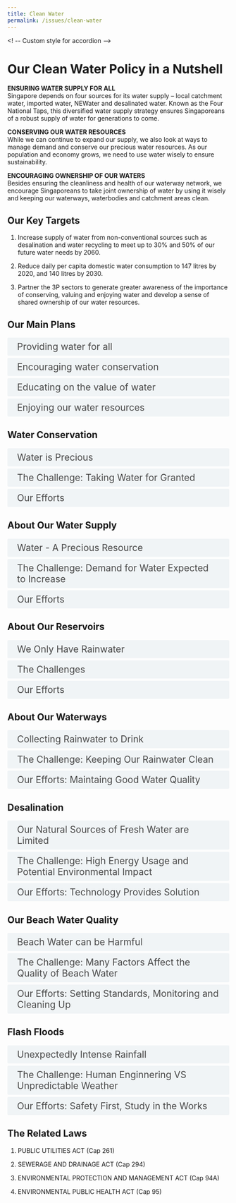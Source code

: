 ```yaml
---
title: Clean Water
permalink: /issues/clean-water
---
```

<! -- Custom style for accordion -->
<style>

input {
	display: none;
}
label {
	display: block;
	padding: 8px 22px;
	margin: 0 0 5px 0;
	cursor: pointor;
	background: #F0F4F6;
	border-radius: 3px;
	color: #484848;
	transition: ease .5s;
	font-size: 1.5em;
}

label:hover {
	background: #4a96b0;
	color: #FFF;
}

.accordion-content {
	/* background: #E2E5F6; */
	padding: 10px 0px 30px 30px;
	/* border: 1px solid #484848; */
	margin: 0 0 1px 0;
	border-radius: 3px;
}

input + label + .accordion-content {
	display: none;
}

input:checked + label + .accordion-content {
	display: none;
}

input:checked + label + .accordion-content {
	display: block;
}

</style>
<!-- End of accordion -->

<div class="container">

<h1><b>Our Clean Water Policy in a Nutshell</b></h1>

<p><strong>ENSURING WATER SUPPLY FOR ALL</strong><br>	Singapore depends on four sources for its water supply – local catchment water, imported water, NEWater and desalinated water. Known as the Four National Taps, this diversified water supply strategy ensures Singaporeans of a robust supply of water for generations to come.</p>

<p><strong>CONSERVING OUR WATER RESOURCES</strong><br>  While we can continue to expand our supply, we also look at ways to manage demand and conserve our precious water resources. As our population and economy grows, we need to use water wisely to ensure sustainability.</p>  

<p><strong>ENCOURAGING OWNERSHIP OF OUR WATERS</strong><br>  Besides ensuring the cleanliness and health of our waterway network, we encourage Singaporeans to take joint ownership of water by using it wisely and keeping our waterways, waterbodies and catchment areas clean.</p>


<h2 id="our-key-targets">Our Key Targets</h2>
<ol>
	<li><p>Increase supply of water from non-conventional sources such as desalination and water recycling to meet up to 30% and 50% of our future water needs by 2060.</p>
	</li>
	<li><p>Reduce daily per capita domestic water consumption to 147 litres by 2020, and 140 litres by 2030.</p>
	</li>
	<li><p>Partner the 3P sectors to generate greater awareness of the importance of conserving, valuing and enjoying water and develop a sense of shared ownership of our water resources.</p>
	</li>
</ol>

<h2 id="our-main-plans">Our Main Plans</h2>
<div>
	<input type="checkbox" id="title1"  /><label for="title1">Providing water for all</label>
	<div class="accordion-content">
		<p>We rely on a few different water sources to help ensure that our supply remains stable at all times. To improve the sustainability of our water supply, we promote research and development efforts in water and used water technologies. We also ensure that our potable water quality is of high standards.</p>
	</div>
	<input type="checkbox" id="title2"  /><label for="title2">Encouraging water conservation</label>
	<div class="accordion-content">
		<p>On top of securing supply, we seek to reduce water consumption of both households and non-domestic sectors. We actively promote the use of water-efficient household fittings and appliances and continue to work with various non-domestic sectors to manage their water demand.</p>
	</div>
	<input type="checkbox" id="title3"  /><label for="title3">Educating on the value of water</label>
	<div class="accordion-content">
		<p>We encourage the community to improve their water-using habits and educate them on the implications of living in water catchment areas.</p>
	</div>
	<input type="checkbox" id="title4"  /><label for="title4">Enjoying our water resources</label>
	<div class="accordion-content">
		<p>Our water resources also provide recreational spaces. Singaporeans are encouraged to take ownership of them while enjoying these resources.</p>
	</div>
</div>

<a id="water-conservation"></a>

<h2>Water Conservation</h2>
<div>
	<input type="checkbox" id="title5"  /><label for="title5">Water is Precious</label>
	<div class="accordion-content">
		<p>Singapore is a small island. We do not have aquifers or groundwater. We rely on rain as a source of water but we cannot afford to use large areas of land to collect and store rainwater.</p>
		<p>To overcome these limitations, we strive to be as efficient and innovative as possible to ensure that we have enough to meet our needs.</p>
		<p>Our Four National Taps are: Local catchment water, NEWater, Imported water and desalinated water.</p>
	</div>
	<input type="checkbox" id="title6"  /><label for="title6">The Challenge: Taking Water for Granted</label>
	<div class="accordion-content">
		<p><em>Increasing Demand and Climate Change</em></p>
		<p>The demand for water is expected to double in the next 50 years, Coupled with the uncertainty of weather patterns in the face of climate change, we cannot take it for granted that we will always have enough water.</p>
		<p><em>Wasteful Habits</em></p>
		<p>In Singapore, we are lucky to have easy access to clean water from the taps. However, this also makes it easy for us to end up using more water than we really need on a daily basis. When clean water comes at the turn of a tap, it is easy to waste water without noticing.</p>
		<p><em>Unrepaired Leaks</em></p>
		<p>Water wastage from pipes or water appliances often goes unnoticed as well. Loose tap fittings, malfunctioning toilet cisterns and leaking water pipes can all lead to a huge waste of water.</p>
		<p>For instance, a typical leak from a kitchen can amount to 10,000 litres per year, which is over 6600 large bottles.</p>
	</div>
	<input type="checkbox" id="title7"  /><label for="title7">Our Efforts</label>
	<div class="accordion-content">
		<p><em>Water Conservation Education and Outreach</em></p>
		<p>PUB conducts community outreach efforts to raise awareness. The annual Water Conservation Awareness Programme sends volunteers to households with high water consumption to install water saving devices and share water saving tips. Participating households save up to 5% of their monthly water consumption. PUB’s 10% Challenge benefits the non-domestic sector by encouraging businesses to cut down 10% of their monthly water consumption, which also lowers their operational costs.</p>
		<p><em>Preventing and Detecting Leaks</em></p>
		<p>PUB replaces ageing water mains and pipes over the years to minimise leaks. Regular checks are also conducted on water meter readings to spot leaks.</p>
		<p><em>Pricing Value to Reflect Its True Value</em></p>
		<p>The use  of sound economic principles in pricing water is important to keep demand and supply in balance. Under-pricing water leads to over-consumption. As such, the price of water in Singapore comprises what is needed to recover the cost of production and supply and a Water Conservation Tax to reflect the scarcity of water and the importance of conserving it.</p>
		<p><em>Funding Water Efficient Measures</em></p>
		<p>PUB’s Water Efficiency Fund (WEF) co-funds organisations, companies and community groups to implement water saving initiatives.</p>
	</div>
</div>

<a id="water-supply"></a>

<h2>About Our Water Supply</h2>
<div>
	<input type="checkbox" id="title8"  /><label for="title8">Water - A Precious Resource</label>
	<div class="accordion-content">
		<p>A sunny island set in the sea, Singapore depends  on rain as a natural source of water. We receive plenty of rain but we are constrained bu our land area which limits our storage space for water. Singapore has NO large rivers, natural springs or glaciers.</p>
	</div>
	<input type="checkbox" id="title9"  /><label for="title9">The Challenge: Demand for Water Expected to Increase</label>
	<div class="accordion-content">
		<p>Through careful planning, we have been able to grow our water supply to meet our needs over the years. Nevertheless, we have to continue planning ahead, innovating and investing in research and development.</p>
		<p>Water demand is expected to double over the next 50 years.</p>
		<p>To meet this growing need - a result of projected increases in industrial activity and population growth - we have to tap on new sources of water and more efficient treatment processes.</p>
	</div>
	<input type="checkbox" id="title10"  /><label for="title10">Our Efforts</label>
	<div class="accordion-content">
		<p>The total number of reservoirs in Singapore is 17. Together with the Marina Reservoir, they increase the water catchment areas from half to two-thirds of Singapore.</p>
		<p>The reservoirs are accompanied by 32 major rivers and more than 7000km of canals and drains for our water supply.</p>
	</div>
</div>

<a id="reservoirs"></a>

<h2>About Our Reservoirs</h2>
<div>
	<input type="checkbox" id="title11"  /><label for="title11">We Only Have Rainwater</label>
	<div class="accordion-content">
		<p>Singapore does not have any significant, accessible natural aquifers, which are layers of underground rock that are able to hold water. Instead, we rely on reservoirs for collecting and storing rainwater.</p>
		<p>To make the best use of the rainfall we receive, the water catchment area in Singapore has been progressively expanded over the years. An extensive network of drains, canals, rivers and storm water ponds collects and channels rainwater to our reservoirs for storage.</p>
	</div>
	<input type="checkbox" id="title12"  /><label for="title12">The Challenges</label>
	<div class="accordion-content">
		<p><em>Difficult to Create New Reservoirs</em></p>
		<p>All major estuaries in Singapore have already been dammed up to create reservoirs. While we still have some untapped streams and rivulets near the coastline, they are too small to dam up as reservoirs.</p>
		<p><em>Rainfall Patterns are Unpredictable</em></p>
		<p>Climate change may affect rainfall patterns. This makes it difficult to make plans to meet the water needs of our population and economy.</p>
		<p><em>Possible Pollution from Urban Development</em></p>
		<p>Singapore’s small size means that much of our urban development is near or within water catchment areas. Many human activities produce pollutants that can be carried via the drainage system into our reservoirs when it rains.</p>
	</div>
	<input type="checkbox" id="title13"  /><label for="title13">Our Efforts</label>
	<div class="accordion-content">
		<p>Apart from serving as water collection and storage spaces, our reservoirs also provide valuable recreational space.</p>
		<p>Some reservoirs are now open to a variety of water sports such as canoeing, dragon-boating, kayaking and sailing.</p>
		<p><em>Keeping Our Water Clean</em></p>
		<p>We have put in place measures to keep our reservoirs clean. For example, an underground wall was built along the former Lorong Halus landfill, which forms part of the bank of Serangoon Reservoir. The wall prevents water from the landfill from entering the reservoir.</p>
		<p><em>Seeking Cooperation from Public and Private Sectors</em></p>
		<p>We rely on everyone to help keep our water clean. Construction companies have to ensure that soil does not get washed into our drains from worksites and factories have to ensure that waste chemicals are not discharged into our drains. Individuals also have to help keep our drains, rivers and reservoirs clean by not littering.</p>
	</div>
</div>

<a id="waterways"></a>

<h2>About Our Waterways</h2>
<div>
	<input type="checkbox" id="title14"  /><label for="title14">Collecting Rainwater to Drink</label>
	<div class="accordion-content">
		<p>Rainwater is an important source of water for Singapore and forms one of our Four National Taps.</p>
		<p>Two-thirds of Singapore is currently water catchment area. Rainwater that falls within the water catchments is collected and channelled via a network of drains and stormwater canals to one of our 17 reservoirs for storage before being treated for potable use.</p>
	</div>
	<input type="checkbox" id="title15"  /><label for="title15">The Challenge: Keeping Our Rainwater Clean</label>
	<div class="accordion-content">
		<p>While we have separate systems to collect rainwater and used water, it is still a challenge to keep the rainwater we collect clean.</p>
		<p>The increasingly urbanised nature of our water catchment areas means that rainwater runoff is at increasing risk of being polluted by things such as oil and silt.</p>
		<p>Urbanisation also makes our waterways and reservoirs more accessible, exposing them to inconsiderate actions such as littering.</p>
		<p>Contamination makes it more costly to process and supply clean water to our taps.</p>
	</div>
	<input type="checkbox" id="title16"  /><label for="title16">Our Efforts: Maintaing Good Water Quality</label>
	<div class="accordion-content">
		<p>Our waterways are cleaned regularly. We use float booms and litter traps to prevent litter from entering our reservoirs. Beyond this, everyone has a part to play in keeping our waterways clean and free from pollutants.</p>
		<p><em>Working Closely with Industries</em></p>
		<p>PUB puts in place regulations for industry players to ensure that waste is properly disposed and substances such as silt and chemicals are not washed into waterways.</p>
		<p><em>ABC Waters Programme</em></p>
		<p>Our waterways and reservoirs have been transformed under PUB’s Active, Beautiful, Clean (ABC) Waters Programme into recreational spaces which people can value and enjoy. Certain design features such as plants can also help to clean the rainwater in our waterways.</p>
	</div>
</div>

<a id="desalination"></a>

<h2>Desalination</h2>
<div>
	<input type="checkbox" id="title17"  /><label for="title17">Our Natural Sources of Fresh Water are Limited</label>
	<div class="accordion-content">
		<p>Desalination is the removal of excessive salt and minerals from seawater to make it potable.</p>
		<p>Technological advances have made it viable for Singapore to use desalination as one of our Four National Taps since 2005. In Singapore, desalination is done through a process called reverse osmosis, which separates water from excessive salts and minerals. As desalination is not dependent on rainfall, it makes our water supply more stable regardless of weather conditions.</p>
	</div>
	<input type="checkbox" id="title18"  /><label for="title18">The Challenge: High Energy Usage and Potential Environmental Impact</label>
	<div class="accordion-content">
		<p><em>Desalinated Water is Costly</em></p>
		<p>Compared to treating rainwater to produce potable water, desalination is energy-intensive and relies on advanced membrane technology. This makes desalination a relatively expensive option.</p>
		<p><em>Potential Impact on Marine Environment</em></p>
		<p>After extracting fresh water from the sea water, the concentrated salt water and remaining minerals such as boron are discharged back into the sea. Enhanced mixing of the plant discharge with the surrounding seawater ensures that the concentration of salt and minerals will not adversely affect the marine habitats near the discharge points.</p>
	</div>
	<input type="checkbox" id="title19"  /><label for="title19">Our Efforts: Technology Provides Solution</label>
	<div class="accordion-content">
		<p><em>Selecting The Right Technology</em></p>
		<p>To ensure that our desalination processes are as energy-efficient as possible, reverse osmosis membrane technology is used as it is reliable and efficient.</p>
		<p>Both of our desalination plants are also public-private partnership (PPP) projects which enables us to tap on and grow private sector expertise to reap efficiencies in cost and technology.</p>
		<p><em>Limiting The Environmental Impact</em></p>
		<p>We closely monitor the quality of sea water surrounding our desalination plants to make sure there is minimal impact on the marine environment.</p>
	</div>
</div>

<a id="beach-water-quality"></a>

<h2>Our Beach Water Quality</h2>
<div>
	<input type="checkbox" id="title20"  /><label for="title20">Beach Water can be Harmful</label>
	<div class="accordion-content">
		<p>Beach water is vulnerable to contamination from pollutants. During water activities at the beach, we will come into contact with seawater and may ingest it accidentally. Should the water quality be poor or contaminated this may lead to gastrointestinal and respiratory illness.</p>
	</div>
	<input type="checkbox" id="title21"  /><label for="title21">The Challenge: Many Factors Affect the Quality of Beach Water</label>
	<div class="accordion-content">
		<p>Many sources of pollution to monitor: Minor leakage from older sewers, Sea Animals and Discharges from moored vessels</p>
		<p><em>Changing Tides Present Different Challenges</em></p>
		<p>While our beaches are cleaned regularly, changing tidal conditions make the task more challenging. During the north-east and south-west monsoons, more floating refuse and debris is washed ashore from the open sea. This requires greater effort in removal.</p>
		<p><em>Beach Goers Must Play Their Part</em></p>
		<p>While beach goers enjoy their time at the beach, they should take care not to leave rubbish behind when they leave, which could contribute to the pollution of beach water.</p>
	</div>
	<input type="checkbox" id="title22"  /><label for="title22">Our Efforts: Setting Standards, Monitoring and Cleaning Up</label>
	<div class="accordion-content">
		<p>Water samples are collected and tested by NEA weekly at monitored recreational beaches. These tests help ensure that our beach water quality meets our recreational water quality guidelines.</p>
		<p>Singapore's recreational water quality guidelines are adopted from World Health Organisation guidelines for Safe Recreational Waters. The local guidelines were established in 2008 after a careful study of the WHO guidelines, analysis of data gathered over a few years, and consultation and collaboration with other relevant agencies.</p>
		<p>NEA also has regular cleaning regimes for our beaches.</p>
	</div>
</div>

<a id="flash-floods"></a>

<h2>Flash Floods</h2>
<div>
	<input type="checkbox" id="title23"  /><label for="title23">Unexpectedly Intense Rainfall</label>
	<div class="accordion-content">
		<p>We have an extensive drainage system comprising 7,000km of drains and canals that channel rainwater to our reservoirs or the sea. Most times, our drains are able to cope with the rain that we receive. However, intense bouts of rainfall can sometimes exceed the capacity that the drains are designed for, resulting in flash floods. These floods are localised and generally subside in under an hour.</p>
	</div>
	<input type="checkbox" id="title24"  /><label for="title24">The Challenge: Human Enginnering VS Unpredictable Weather </label>
	<div class="accordion-content">
		<p><em>Reviewing Our Drainage System</em></p>
		<p>In recent years, weather and rainfall patterns have become increasingly unpredictable. While our drainage system has served us well for decades, we need to examine our options carefully to see how else we can expand or improve on it to cope with these new challenges.</p>
		<p><em>Preparing Ourselves Against Damage</em></p>
		<p>The Ministry recognises that flash floods can be very disruptive. We have put in place measures to protect human safety as well as work with building and property owners to ensure that their premises have sufficient flood protection to limit the dangers.</p>
	</div>
	<input type="checkbox" id="title25"  /><label for="title25">Our Efforts: Safety First, Study in the Works</label>
	<div class="accordion-content">
		<p><em>Safety A Top Concern</em></p>
		<p>The Ministry has made human safety top priority. We have installed railings at more open drains, especially in flood-prone and low-lying areas, among other measures to protect public safety.</p>
		<p><em>Experts Reviewed Drainage Planning Norms and Flood Protection Measures</em></p>
		<p>On June 30, 2011, the Ministry appointed an Expert Panel on Drainage Design and Flood Protection Measures to conduct an in-depth review of our drainage system, management approach and flood protection measures.</p>
		<p>The Ministry and PUB have accepted the panel's recommendations, released in January 2012. The recommendations include implementing a wider range of drainage solutions and improving the flood warning system.</p>
		<p>The full report and PUB's response can be found <a href="https://www.mse.gov.sg/news/full-report-by-the-expert-panel-on-drainage-design-and-flood-protection-measures">here.</a></p>
	</div>
</div>

<h2>The Related Laws</h2>
<ol>
	<li><p>PUBLIC UTILITIES ACT (Cap 261)</p>
	</li>
	<li><p>SEWERAGE AND DRAINAGE ACT (Cap 294)</p>
	</li>
	<li><p>ENVIRONMENTAL PROTECTION AND MANAGEMENT ACT (Cap 94A)</p>
	</li>
	<li><p>ENVIRONMENTAL PUBLIC HEALTH ACT (Cap 95)</p>
	</li>
</ol>

